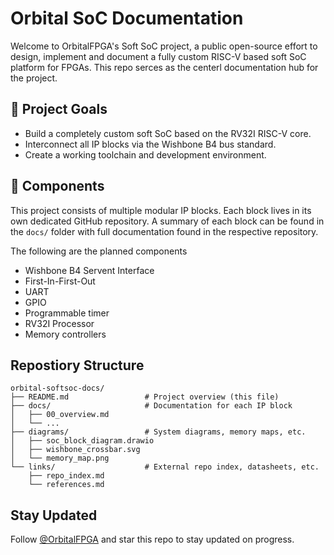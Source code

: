 # Orbital SoC Documentation

Welcome to OrbitalFPGA's Soft SoC project, a public open-source effort to design, implement and document a fully custom RISC-V based soft SoC platform for FPGAs. This repo serces as the centerl documentation hub for the project. 

## 🌌 Project Goals
* Build a completely custom soft SoC based on the RV32I RISC-V core.
* Interconnect all IP blocks via the Wishbone B4 bus standard.
* Create a working toolchain and development environment.

## 🔧 Components
This project consists of multiple modular IP blocks. Each block lives in its own dedicated GitHub repository. A summary of each block can be found in the `docs/` folder with full documentation found in the respective repository. 

The following are the planned components
* Wishbone B4 Servent Interface
* First-In-First-Out
* UART
* GPIO
* Programmable timer
* RV32I Processor
* Memory controllers

## Repostiory Structure

```
orbital-softsoc-docs/
├── README.md                 # Project overview (this file)
├── docs/                     # Documentation for each IP block
│   ├── 00_overview.md
│   └── ...
├── diagrams/                 # System diagrams, memory maps, etc.
│   ├── soc_block_diagram.drawio
│   ├── wishbone_crossbar.svg
│   └── memory_map.png
└── links/                    # External repo index, datasheets, etc.
    ├── repo_index.md
    └── references.md
```

## Stay Updated
Follow [@OrbitalFPGA](https://github.com/OrbitalFPGA) and star this repo to stay updated on progress.
